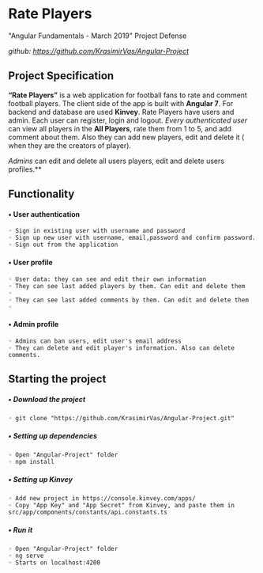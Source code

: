 # Rate Players
"Angular Fundamentals - March 2019" Project Defense

*github: https://github.com/KrasimirVas/Angular-Project*

## Project Specification

**“Rate Players”** is a web application for football fans to rate and comment football players.
The client side of the app is built with **Angular 7**.
For backend and database are used **Kinvey**. 
Rate Players have users and admin. Each user can register, login and logout. 
*Every authenticated user* can view all players in the **All Players**, rate them from 1 to 5, and add comment about them. Also they can add new players, edit and delete it ( when they are the creators of player).  

*Admins* can edit and delete all users players, edit and delete users profiles.**

## Functionality

#### • User authentication
    ◦ Sign in existing user with username and password
    ◦ Sign up new user with username, email,password and confirm password.
    ◦ Sign out from the application
    
#### • User profile
    ◦ User data: they can see and edit their own information
    ◦ They can see last added players by them. Can edit and delete them   ◦ 
    ◦ They can see last added comments by them. Can edit and delete them   ◦   
#### • Admin profile
	◦ Admins can ban users, edit user's email address
	◦ They can delete and edit player's information. Also can delete comments.        
        
## Starting the project
##### • Download the project
```
◦ git clone "https://github.com/KrasimirVas/Angular-Project.git"
```

##### • Setting up dependencies
    ◦ Open "Angular-Project" folder
    ◦ npm install
    
##### • Setting up Kinvey    
    ◦ Add new project in https://console.kinvey.com/apps/
	◦ Copy "App Key" and "App Secret" from Kinvey, and paste them in src/app/components/constants/api.constants.ts    

    
##### • Run it
	◦ Open "Angular-Project" folder
    ◦ ng serve 
    ◦ Starts on localhost:4200

